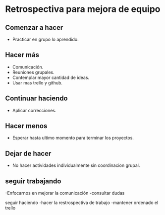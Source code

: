 # Retrospectiva para mejora de equipo

## Comenzar a hacer
- Practicar en grupo lo aprendido.
## Hacer más
- Comunicación.
- Reuniones grupales.
- Contemplar mayor cantidad de ideas.
- Usar mas trello y github.

## Continuar haciendo
- Aplicar correcciones.
## Hacer menos
- Esperar hasta ultimo momento para terminar los proyectos.
## Dejar de hacer
- No hacer actividades individualmente sin coordinacion grupal.


## seguir trabajando
-Enfocarnos en mejorar la comunicación
-consultar dudas

seguir haciendo
-hacer la restrospectiva de trabajo
-mantener ordenado el trello



